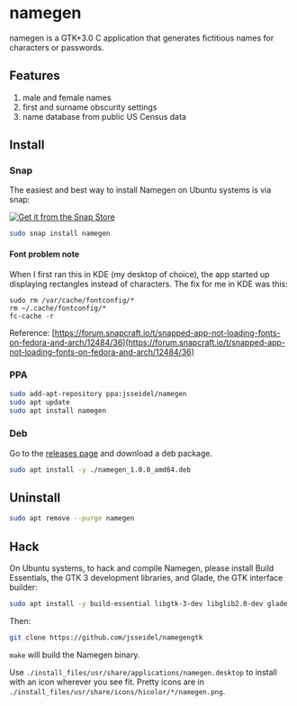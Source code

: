 # namegen
namegen is a GTK+3.0 C application that generates fictitious names for characters or passwords.

## Features
1. male and female names
1. first and surname obscurity settings
1. name database from public US Census data

## Install

### Snap

The easiest and best way to install Namegen on Ubuntu systems is via snap:

[![Get it from the Snap Store](https://snapcraft.io/static/images/badges/en/snap-store-white.svg)](https://snapcraft.io/namegen)

```bash
sudo snap install namegen
```

#### Font problem note

When I first ran this in KDE (my desktop of choice), the app started up displaying rectangles instead of characters. The fix for me in KDE was this:

```
sudo rm /var/cache/fontconfig/*
rm ~/.cache/fontconfig/*
fc-cache -r
```

Reference: [https://forum.snapcraft.io/t/snapped-app-not-loading-fonts-on-fedora-and-arch/12484/36](https://forum.snapcraft.io/t/snapped-app-not-loading-fonts-on-fedora-and-arch/12484/36)

### PPA

```bash
sudo add-apt-repository ppa:jsseidel/namegen
sudo apt update
sudo apt install namegen
```

### Deb

Go to the [releases page](https://github.com/jsseidel/namegengtk/releases) and
download a deb package.

```bash
sudo apt install -y ./namegen_1.0.0_amd64.deb
```

## Uninstall

```bash
sudo apt remove --purge namegen
```

## Hack

On Ubuntu systems, to hack and compile Namegen, please install Build
Essentials, the GTK 3 development libraries, and Glade, the GTK interface
builder:

```bash
sudo apt install -y build-essential libgtk-3-dev libglib2.0-dev glade
```

Then:

```bash
git clone https://github.com/jsseidel/namegengtk
```

`make` will build the Namegen binary.

Use `./install_files/usr/share/applications/namegen.desktop` to install with an
icon wherever you see fit. Pretty icons are in
`./install_files/usr/share/icons/hicolor/*/namegen.png`.

